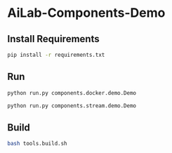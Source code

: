 # AiLab-Components-Demo

## Install Requirements

``` bash
pip install -r requirements.txt
```

## Run

``` bash
python run.py components.docker.demo.Demo
```

``` bash
python run.py components.stream.demo.Demo
```

## Build

``` bash
bash tools.build.sh
```
